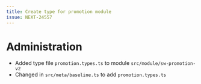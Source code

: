 ```yaml
---
title: Create type for promotion module
issue: NEXT-24557
---
```

# Administration
* Added type file `promotion.types.ts` to module `src/module/sw-promotion-v2`
* Changed in `src/meta/baseline.ts` to add `promotion.types.ts`
